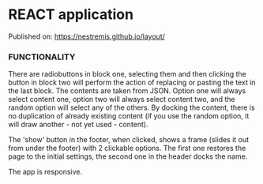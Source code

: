 # REACT application 

Published on: https://nestremis.github.io/layout/


### FUNCTIONALITY
There are radiobuttons in block one, selecting them and then clicking the button in block two will perform the action of replacing or pasting the text in the last block. The contents are taken from JSON. Option one will always select content one, option two will always select content two, and the random option will select any of the others. By docking the content, there is no duplication of already existing content (if you use the random option, it will draw another - not yet used - content). 

The 'show' button in the footer, when clicked, shows a frame (slides it out from under the footer) with 2 clickable options. The first one restores the page to the initial settings, the second one in the header docks the name.

The app is responsive.

